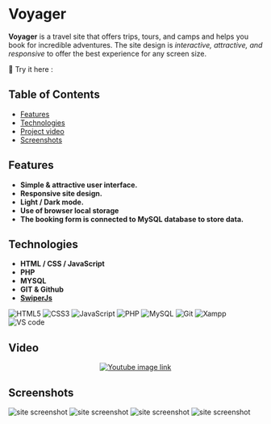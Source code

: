 # Voyager

**Voyager** is a travel site that offers trips, tours, and camps and helps you book for incredible adventures. The site design is _interactive, attractive, and responsive_ to offer the best experience for any screen size.

🚀 Try it here :

## Table of Contents

- [Features](#Features)
- [Technologies](#Technologies)
- [Project video](#video)
- [Screenshots](#Screenshots)

## Features

- **Simple & attractive user interface.**
- **Responsive site design.**
- **Light / Dark mode.**
- **Use of browser local storage**
- **The booking form is connected to MySQL database to store data.**

## Technologies

- **HTML / CSS / JavaScript**
- **PHP**
- **MYSQL**
- **GIT & Github**
- **[SwiperJs](https://swiperjs.com/)**

![HTML5](https://img.shields.io/badge/HTML5-E34F26?style=for-the-badge&logo=html5&logoColor=white)
![CSS3](https://img.shields.io/badge/CSS3-1572B6?style=for-the-badge&logo=css3&logoColor=white)
![JavaScript](https://img.shields.io/badge/JavaScript-323330?style=for-the-badge&logo=javascript&logoColor=F7DF1E)
![PHP](https://img.shields.io/badge/php-%23777BB4.svg?style=for-the-badge&logo=php&logoColor=white)
![MySQL](https://img.shields.io/badge/MySQL-005C84?style=for-the-badge&logo=mysql&logoColor=white)
![Git](https://img.shields.io/badge/git-%23F05033.svg?style=for-the-badge&logo=git&logoColor=white)
![Xampp](https://img.shields.io/badge/Xampp-F37623?style=for-the-badge&logo=xampp&logoColor=white)
![VS code](https://img.shields.io/badge/VSCode-0078D4?style=for-the-badge&logo=visual%20studio%20code&logoColor=white)

## Video

<div style="text-align: center">
  
[![Youtube image link](images/vid-img.png)](https://www.youtube.com/watch?v=LdzW3azkwEw?si=fqlLoxQFG-xkj_8L)

</div>

## Screenshots

![site screenshot](images/screen-1.png)
![site screenshot](images/screen-2.png)
![site screenshot](images/screen-3.png)
![site screenshot](images/screen-4.png)
